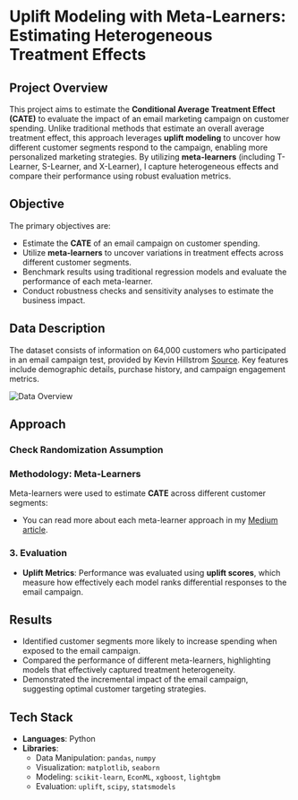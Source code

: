 # Uplift Modeling with Meta-Learners: Estimating Heterogeneous Treatment Effects

## Project Overview

This project aims to estimate the **Conditional Average Treatment Effect (CATE)** to evaluate the impact of an email marketing campaign on customer spending. Unlike traditional methods that estimate an overall average treatment effect, this approach leverages **uplift modeling** to uncover how different customer segments respond to the campaign, enabling more personalized marketing strategies. By utilizing **meta-learners** (including T-Learner, S-Learner, and X-Learner), I capture heterogeneous effects and compare their performance using robust evaluation metrics.

## Objective

The primary objectives are:
- Estimate the **CATE** of an email campaign on customer spending.
- Utilize **meta-learners** to uncover variations in treatment effects across different customer segments.
- Benchmark results using traditional regression models and evaluate the performance of each meta-learner.
- Conduct robustness checks and sensitivity analyses to estimate the business impact. 

## Data Description

The dataset consists of information on 64,000 customers who participated in an email campaign test, provided by Kevin Hillstrom [Source](https://blog.minethatdata.com/). Key features include demographic details, purchase history, and campaign engagement metrics.

![Data Overview](https://github.com/user-attachments/assets/92e3f8b2-ff03-43e7-8f9c-7d6e00f61568)

## Approach

### Check Randomization Assumption

### Methodology: Meta-Learners
Meta-learners were used to estimate **CATE** across different customer segments:
- You can read more about each meta-learner approach in my [Medium article](https://medium.com/@LillyH/part-2-1-conditional-treatment-heterogenous-effect-estimation-cate-w-7a25916bc6e7).

### 3. Evaluation
- **Uplift Metrics**: Performance was evaluated using **uplift scores**, which measure how effectively each model ranks differential responses to the email campaign.

## Results
- Identified customer segments more likely to increase spending when exposed to the email campaign.
- Compared the performance of different meta-learners, highlighting models that effectively captured treatment heterogeneity.
- Demonstrated the incremental impact of the email campaign, suggesting optimal customer targeting strategies.

## Tech Stack
- **Languages**: Python
- **Libraries**:
  - Data Manipulation: `pandas`, `numpy`
  - Visualization: `matplotlib`, `seaborn`
  - Modeling: `scikit-learn`, `EconML`, `xgboost`, `lightgbm`
  - Evaluation: `uplift`, `scipy`, `statsmodels`

